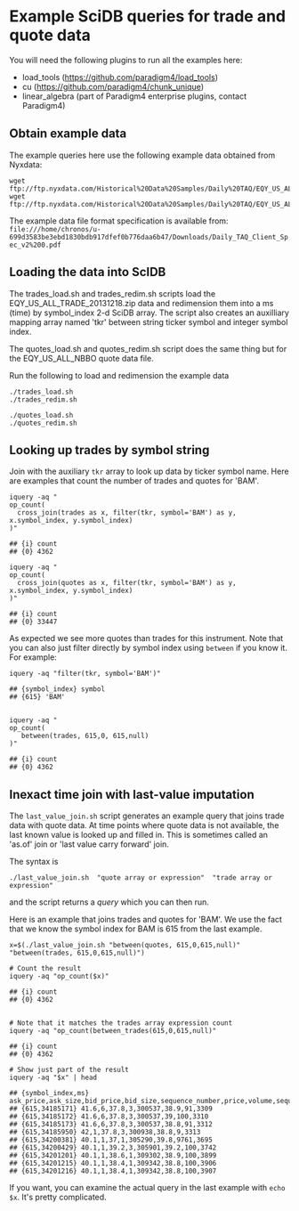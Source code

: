 # Example SciDB queries for trade and quote data

You will need the following plugins to run all the examples here:

* load_tools (https://github.com/paradigm4/load_tools)
* cu (https://github.com/paradigm4/chunk_unique)
* linear_algebra (part of Paradigm4 enterprise plugins, contact Paradigm4)

## Obtain example data

The example queries here use the following example data obtained from Nyxdata:

```
wget ftp://ftp.nyxdata.com/Historical%20Data%20Samples/Daily%20TAQ/EQY_US_ALL_NBBO_20131218.zip
wget ftp://ftp.nyxdata.com/Historical%20Data%20Samples/Daily%20TAQ/EQY_US_ALL_TRADE_20131218.zip
```

The example data file format specification is available from:
`file:///home/chronos/u-699d3583be3ebd1830bdb917dfef0b776daa6b47/Downloads/Daily_TAQ_Client_Spec_v2%200.pdf`


## Loading the data into ScIDB

The trades_load.sh and trades_redim.sh scripts load the
EQY_US_ALL_TRADE_20131218.zip data and redimension them into a ms (time) by
symbol_index 2-d SciDB array. The script also creates an auxilliary mapping
array named 'tkr' between string ticker symbol and integer symbol index.

The quotes_load.sh and quotes_redim.sh script does the same thing but for the
EQY_US_ALL_NBBO quote data file.

Run the following to load and redimension the example data

```
./trades_load.sh
./trades_redim.sh

./quotes_load.sh
./quotes_redim.sh
```

## Looking up trades by symbol string

Join with the auxiliary `tkr` array to look up data by ticker symbol name.
Here are examples that count the number of trades and quotes for 'BAM'.

```
iquery -aq "
op_count(
  cross_join(trades as x, filter(tkr, symbol='BAM') as y, x.symbol_index, y.symbol_index)
)"

## {i} count
## {0} 4362

iquery -aq "
op_count(
  cross_join(quotes as x, filter(tkr, symbol='BAM') as y, x.symbol_index, y.symbol_index)
)"

## {i} count
## {0} 33447
```

As expected we see more quotes than trades for this instrument. Note that you can
also just filter directly by symbol index using `between` if you know it. For example:

```
iquery -aq "filter(tkr, symbol='BAM')"

## {symbol_index} symbol
## {615} 'BAM'


iquery -aq "
op_count(
   between(trades, 615,0, 615,null)
)"

## {i} count
## {0} 4362
```

## Inexact time join with last-value imputation

The `last_value_join.sh` script generates an example query that joins trade
data with quote data. At time points where quote data is not available, the
last known value is looked up and filled in. This is sometimes called an
'as.of' join or 'last value carry forward' join.

The syntax is
```
./last_value_join.sh  "quote array or expression"  "trade array or expression"
```
and the script returns a _query_ which you can then run.

Here is an example that joins trades and quotes for 'BAM'. We use the fact
that we know the symbol index for BAM is 615 from the last example.

```
x=$(./last_value_join.sh "between(quotes, 615,0,615,null)" "between(trades, 615,0,615,null)")

# Count the result
iquery -aq "op_count($x)"

## {i} count
## {0} 4362


# Note that it matches the trades array expression count
iquery -aq "op_count(between_trades(615,0,615,null)"

## {i} count
## {0} 4362

# Show just part of the result
iquery -aq "$x" | head

## {symbol_index,ms} ask_price,ask_size,bid_price,bid_size,sequence_number,price,volume,sequence_number
## {615,34185171} 41.6,6,37.8,3,300537,38.9,91,3309
## {615,34185172} 41.6,6,37.8,3,300537,39,100,3310
## {615,34185173} 41.6,6,37.8,3,300537,38.8,91,3312
## {615,34185950} 42,1,37.8,3,300938,38.8,9,3313
## {615,34200381} 40.1,1,37,1,305290,39.8,9761,3695
## {615,34200429} 40.1,1,39.2,3,305901,39.2,100,3742
## {615,34201201} 40.1,1,38.6,1,309302,38.9,100,3899
## {615,34201215} 40.1,1,38.4,1,309342,38.8,100,3906
## {615,34201216} 40.1,1,38.4,1,309342,38.8,100,3907
```

If you want, you can examine the actual query in the last example with `echo $x`. It's pretty complicated.
